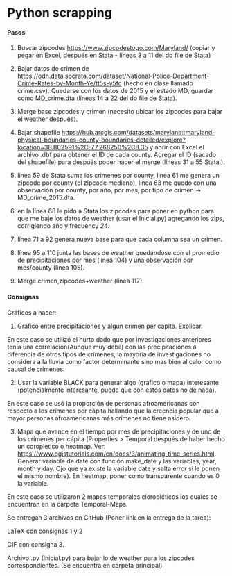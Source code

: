 # Python scrapping

#### Pasos
1) Buscar zipcodes https://www.zipcodestogo.com/Maryland/ (copiar y pegar en Excel, después en Stata - líneas 3 a 11 del do file de Stata)

2) Bajar datos de crimen de https://odn.data.socrata.com/dataset/National-Police-Department-Crime-Rates-by-Month-Ye/tt5s-y5fc (hecho en clase llamado crime.csv). Quedarse con los datos de 2015 y el estado MD, guardar como MD_crime.dta (líneas 14 a 22 del do file de Stata).

3) Merge base zipcodes y crimen (necesito ubicar los zipcodes para bajar el weather después).

4) Bajar shapefile https://hub.arcgis.com/datasets/maryland::maryland-physical-boundaries-county-boundaries-detailed/explore?location=38.802591%2C-77.268250%2C8.35 y abrir con Excel el archivo .dbf para obtener el ID de cada county. Agregar el ID (sacado del shapefile) para después poder hacer el merge (líneas 31 a 55 Stata.).

5) linea 59 de Stata suma los crimenes por county, linea 61 me genera un zipcode por county (el zipcode mediano), línea 63 me quedo con una observación por county, por año, por mes, por tipo de crimen -> MD_crime_2015.dta.

6) en la línea 68 le pido a Stata los zipcodes para poner en python para que me baje los datos de weather (usar el Inicial.py) agregando los zips, corrigiendo año y frecuency *24*.

7) línea 71 a 92 genera nueva base para que cada columna sea un crimen.

8) línea 95 a 110 junta las bases de weather quedándose con el promedio de precipitaciones por mes (línea 104) y una observación por mes/county (linea 105).

9) Merge crimen,zipcodes+weather (línea 117).

#### Consignas

Gráficos a hacer:
1) Gráfico entre precipitaciones y algún crímen per cápita. Explicar.

  En este caso se utilizó el hurto dado que por investigaciones anteriores tenía una correlacion(Aunque muy débil) con las precipitaciones a diferencia de otros tipos de crímenes, la mayoría de investigaciones no considera a la lluvia como factor determinante sino mas bien al calor como causal de crímenes.


2) Usar la variable BLACK para generar algo (gráfico o mapa) interesante (potencialmente interesante, puede que con estos datos no de nada).

En este caso se usó la proporción de personas afroamericanas con respecto a los crímenes per cápita hallando que la creencia popular que a mayor personas afroamericanas más crímenes no tiene asidero.

3) Mapa que avance en el tiempo por mes de precipitaciones y de uno de los crímenes per cápita (Properties > Temporal después de haber hecho un coropletico o heatmap. Ver: https://www.qgistutorials.com/en/docs/3/animating_time_series.html. Generar variable de date con función make_date y las variables, year, month y day. Ojo que ya existe la variable date y salta error si le ponen el mismo nombre). En heatmap, poner como transparente cuando es 0 la variable. 

En este caso se utilizaron 2 mapas temporales cloropléticos los cuales se encuentran en la carpeta Temporal-Maps.

Se entregan 3 archivos en GitHub (Poner link en la entrega de la tarea):

LaTeX con consignas 1 y 2

GIF con consigna 3.

Archivo .py (Inicial.py) para bajar lo de weather para los zipcodes correspondientes. (Se encuentra en carpeta principal)
